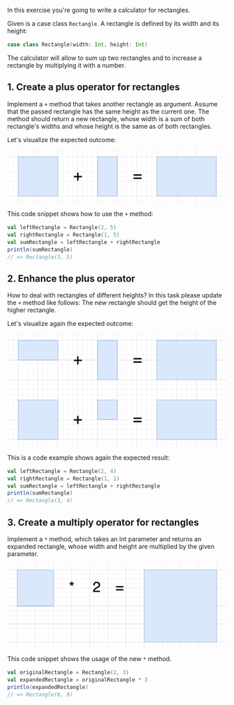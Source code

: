 In this exercise you're going to write a calculator for rectangles.

Given is a case class `Rectangle`. A rectangle is defined by its width and its height:

```scala
case class Rectangle(width: Int, height: Int)
```

The calculator will allow to sum up two rectangles and to increase a rectangle by multiplying it with a number.

## 1. Create a plus operator for rectangles

Implement a `+` method that takes another rectangle as argument. Assume that the passed rectangle has the same height as the current one. The method should return a new rectangle, whose width is a sum of both rectangle's widths and whose height is the same as of both rectangles.

Let's visualize the expected outcome:

![sum of 2 rectangles of same height](sum_same_height.png)

This code snippet shows how to use the `+` method:

```scala
val leftRectangle = Rectangle(2, 5)
val rightRectangle = Rectangle(1, 5)
val sumRectangle = leftRectangle + rightRectangle
println(sumRectangle)
// => Rectangle(3, 5)
```

## 2. Enhance the plus operator

How to deal with rectangles of different heights? In this task please update the `+` method like follows: The new rectangle should get the height of the higher rectangle.

Let's visualize again the expected outcome:

![sum of 2 rectangles of same height](sum_different-height.png)

This is a code example shows again the expected result:

```scala
val leftRectangle = Rectangle(2, 4)
val rightRectangle = Rectangle(1, 1)
val sumRectangle = leftRectangle + rightRectangle
println(sumRectangle)
// => Rectangle(3, 4)
```

## 3. Create a multiply operator for rectangles

Implement a `*` method, which takes an Int parameter and returns an expanded rectangle, whose width and height are multiplied by the given parameter.

![multiplication of a rectangle with a number](multiplication_rectangle_number.png)

This code snippet shows the usage of the new `*` method.

```scala
val originalRectangle = Rectangle(2, 3)
val expandedRectangle = originalRectangle * 3
println(expandedRectangle)
// => Rectangle(6, 9)
```
